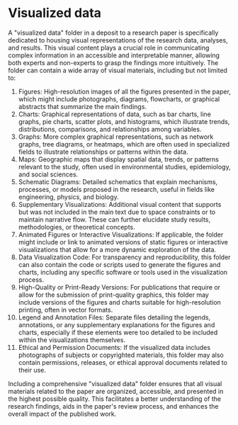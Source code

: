 # Visualized data

A "visualized data" folder in a deposit to a research paper is specifically dedicated to housing visual representations of the research data, analyses, and results. This visual content plays a crucial role in communicating complex information in an accessible and interpretable manner, allowing both experts and non-experts to grasp the findings more intuitively. The folder can contain a wide array of visual materials, including but not limited to:

1. Figures: High-resolution images of all the figures presented in the paper, which might include photographs, diagrams, flowcharts, or graphical abstracts that summarize the main findings.
2. Charts: Graphical representations of data, such as bar charts, line graphs, pie charts, scatter plots, and histograms, which illustrate trends, distributions, comparisons, and relationships among variables.
3. Graphs: More complex graphical representations, such as network graphs, tree diagrams, or heatmaps, which are often used in specialized fields to illustrate relationships or patterns within the data.
4. Maps: Geographic maps that display spatial data, trends, or patterns relevant to the study, often used in environmental studies, epidemiology, and social sciences.
5. Schematic Diagrams: Detailed schematics that explain mechanisms, processes, or models proposed in the research, useful in fields like engineering, physics, and biology.
6. Supplementary Visualizations: Additional visual content that supports but was not included in the main text due to space constraints or to maintain narrative flow. These can further elucidate study results, methodologies, or theoretical concepts.
7. Animated Figures or Interactive Visualizations: If applicable, the folder might include or link to animated versions of static figures or interactive visualizations that allow for a more dynamic exploration of the data.
8. Data Visualization Code: For transparency and reproducibility, this folder can also contain the code or scripts used to generate the figures and charts, including any specific software or tools used in the visualization process.
9. High-Quality or Print-Ready Versions: For publications that require or allow for the submission of print-quality graphics, this folder may include versions of the figures and charts suitable for high-resolution printing, often in vector formats.
10. Legend and Annotation Files: Separate files detailing the legends, annotations, or any supplementary explanations for the figures and charts, especially if these elements were too detailed to be included within the visualizations themselves.
11. Ethical and Permission Documents: If the visualized data includes photographs of subjects or copyrighted materials, this folder may also contain permissions, releases, or ethical approval documents related to their use.

Including a comprehensive "visualized data" folder ensures that all visual materials related to the paper are organized, accessible, and presented in the highest possible quality. This facilitates a better understanding of the research findings, aids in the paper's review process, and enhances the overall impact of the published work.
